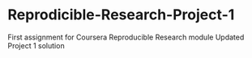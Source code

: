 # Reprodicible-Research-Project-1
First assignment for Coursera Reproducible Research module
Updated Project 1 solution
